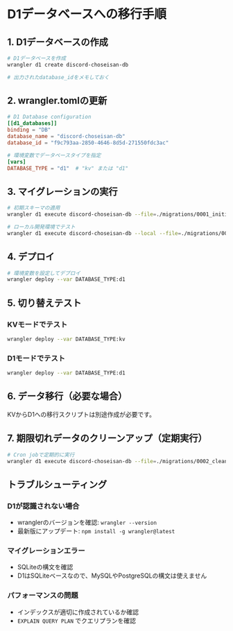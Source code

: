 # D1データベースへの移行手順

## 1. D1データベースの作成

```bash
# D1データベースを作成
wrangler d1 create discord-choseisan-db

# 出力されたdatabase_idをメモしておく
```

## 2. wrangler.tomlの更新

```toml
# D1 Database configuration
[[d1_databases]]
binding = "DB"
database_name = "discord-choseisan-db"
database_id = "f9c793aa-2850-4646-8d5d-271550fdc3ac"

# 環境変数でデータベースタイプを指定
[vars]
DATABASE_TYPE = "d1"  # "kv" または "d1"
```

## 3. マイグレーションの実行

```bash
# 初期スキーマの適用
wrangler d1 execute discord-choseisan-db --file=./migrations/0001_initial_schema.sql

# ローカル開発環境でテスト
wrangler d1 execute discord-choseisan-db --local --file=./migrations/0001_initial_schema.sql
```

## 4. デプロイ

```bash
# 環境変数を設定してデプロイ
wrangler deploy --var DATABASE_TYPE:d1
```

## 5. 切り替えテスト

### KVモードでテスト
```bash
wrangler deploy --var DATABASE_TYPE:kv
```

### D1モードでテスト
```bash
wrangler deploy --var DATABASE_TYPE:d1
```

## 6. データ移行（必要な場合）

KVからD1への移行スクリプトは別途作成が必要です。

## 7. 期限切れデータのクリーンアップ（定期実行）

```bash
# Cron jobで定期的に実行
wrangler d1 execute discord-choseisan-db --file=./migrations/0002_cleanup_expired_data.sql
```

## トラブルシューティング

### D1が認識されない場合
- wranglerのバージョンを確認: `wrangler --version`
- 最新版にアップデート: `npm install -g wrangler@latest`

### マイグレーションエラー
- SQLiteの構文を確認
- D1はSQLiteベースなので、MySQLやPostgreSQLの構文は使えません

### パフォーマンスの問題
- インデックスが適切に作成されているか確認
- `EXPLAIN QUERY PLAN` でクエリプランを確認